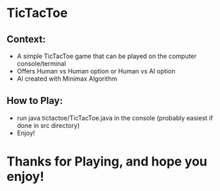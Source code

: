 # TicTacToe

## Context:
* A simple TicTacToe game that can be played on the computer console/terminal
* Offers Human vs Human option or Human vs AI option
* AI created with Minimax Algorithm

## How to Play:
* run java tictactoe/TicTacToe.java in the console (probably easiest if done in src directory)
* Enjoy!


# Thanks for Playing, and hope you enjoy!

